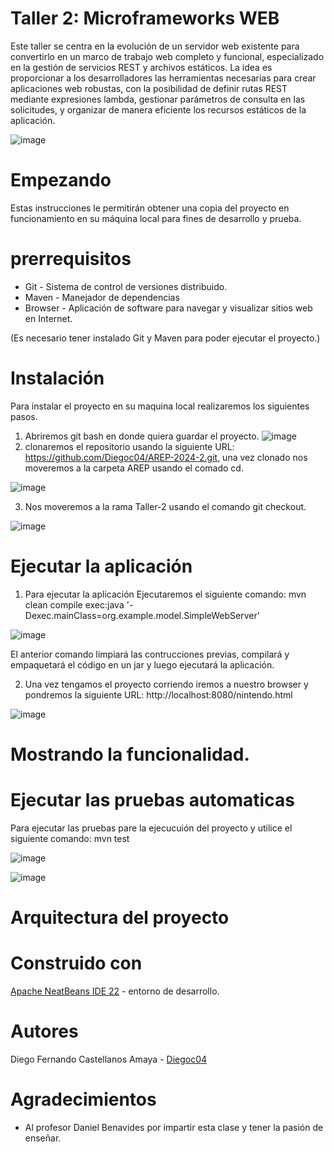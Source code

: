 # Taller 2: Microframeworks WEB
Este taller se centra en la evolución de un servidor web existente para convertirlo en un marco de trabajo web completo y funcional, especializado en la gestión de servicios REST y archivos estáticos. La idea es proporcionar a los desarrolladores las herramientas necesarias para crear aplicaciones web robustas, con la posibilidad de definir rutas REST mediante expresiones lambda, gestionar parámetros de consulta en las solicitudes, y organizar de manera eficiente los recursos estáticos de la aplicación.

![image](https://github.com/user-attachments/assets/9866b785-ab44-4f03-b93b-45c6bf41441f)

# Empezando
Estas instrucciones le permitirán obtener una copia del proyecto en funcionamiento en su máquina local para fines de desarrollo y prueba. 

# prerrequisitos
* Git - Sistema de control de versiones distribuido.
* Maven - Manejador de dependencias
* Browser - Aplicación de software para navegar y visualizar sitios web en Internet.

(Es necesario tener instalado Git y Maven para poder ejecutar el proyecto.)

# Instalación
Para instalar el proyecto en su maquina local realizaremos los siguientes pasos.
1. Abriremos git bash en donde quiera guardar el proyecto.
![image](https://github.com/user-attachments/assets/5ec6d71b-84b9-4b24-919c-006f93ca202c)
2. clonaremos el repositorio usando la siguiente URL: https://github.com/Diegoc04/AREP-2024-2.git, una vez clonado nos moveremos a la carpeta AREP usando el comado cd.

![image](https://github.com/user-attachments/assets/e1f81299-f2bb-4a9a-80a3-5ca462f6e509)

3. Nos moveremos a la rama Taller-2 usando el comando git checkout.
   
![image](https://github.com/user-attachments/assets/ce5ff5eb-1b3b-4139-ac94-98ac22f49464)


# Ejecutar la aplicación
1. Para ejecutar la aplicación Ejecutaremos el siguiente comando: mvn clean compile exec:java '-Dexec.mainClass=org.example.model.SimpleWebServer'
   
![image](https://github.com/user-attachments/assets/191022df-3f39-4c17-b33f-f3529741eba5)

El anterior comando limpiará las contrucciones previas, compilará y empaquetará el código en un jar y luego ejecutará la aplicación.

2. Una vez tengamos el proyecto corriendo iremos a nuestro browser y pondremos la siguiente URL: http://localhost:8080/nintendo.html

![image](https://github.com/user-attachments/assets/b512303a-4eec-48a3-8ff2-e6c573723880)

# Mostrando la funcionalidad.




# Ejecutar las pruebas automaticas

Para ejecutar las pruebas pare la ejecucuión del proyecto y utilice el siguiente comando: mvn test

![image](https://github.com/user-attachments/assets/b4fbec6b-8fdf-4c8a-8409-33ed7e9692c4)

![image](https://github.com/user-attachments/assets/5982b69b-86da-4a4d-9fed-50edf76c81fb)


# Arquitectura del proyecto


# Construido con
[Apache NeatBeans IDE 22](https://netbeans.apache.org/front/main/download/nb22/) - entorno de desarrollo.
   
# Autores
Diego Fernando Castellanos Amaya - [Diegoc04](https://github.com/Diegoc04)

# Agradecimientos
* Al profesor Daniel Benavides por impartir esta clase y tener la pasión de enseñar.

